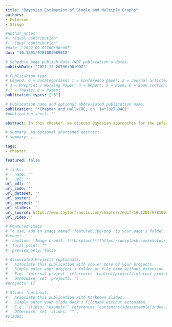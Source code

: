 ```yaml
---
title: "Bayesian Estimation of Single and Multiple Graphs"
authors:
- Peterson
- Stingo

#author_notes:
#- "Equal contribution"
#- "Equal contribution"
#date: "2022-09-01T00:00:00Z"
doi: "10.1201/9781003089018"

# Schedule page publish date (NOT publication's date).
publishDate: "2021-12-20T00:00:00Z"

# Publication type.
# Legend: 0 = Uncategorized; 1 = Conference paper; 2 = Journal article;
# 3 = Preprint / Working Paper; 4 = Report; 5 = Book; 6 = Book section;
# 7 = Thesis; 8 = Patent
publication_types: ["6"]

# Publication name and optional abbreviated publication name.
publication: "*Chapman and Hall/CRC, ch. 14*(327-348)"
#publication_short: ""

abstract: In this chapter, we discuss Bayesian approaches for the inference of both single and multiple networks. To begin, we provide an overview of Bayesian graphical modeling approaches to learn directed and undirected networks, from either Gaussian or non-Gaussian data. We then provide an in-depth description of Bayesian models for the joint estimation of multiple undirected networks, where either the inclusion of edges or the edge values themselves are related across settings. These approaches highlight some of the advantages of taking a Bayesian approach, as hierarchical priors enable sharing of information across groups, automatic learning of parameters, and posterior estimates of uncertainty regarding individual networks and their similarity. We include simulation studies comparing the performance of Bayesian and frequentist methods for the inference of multiple networks, as well as a case study on brain structural connectivity networks during the progression of Alzheimer's disease.

# Summary. An optional shortened abstract.
# summary: ...

tags:
- chapter

featured: false

# links:
# - name: ""
#   url: ""
url_pdf: ''
url_code: ''
url_dataset: ''
url_poster: ''
url_project: ''
url_slides: ''
url_source: https://www.taylorfrancis.com/chapters/edit/10.1201/9781003089018-14/bayesian-estimation-single-multiple-graphs-christine-peterson-francesco-stingo?context=ubx&refId=5279c647-8074-47d7-8327-23e2265c1a90
url_video: ''

# Featured image
# To use, add an image named `featured.jpg/png` to your page's folder. 
#image:
#  caption: 'Image credit: [**Unsplash**](https://unsplash.com/photos/jdD8gXaTZsc)'
#  focal_point: ""
#  preview_only: false

# Associated Projects (optional).
#   Associate this publication with one or more of your projects.
#   Simply enter your project's folder or file name without extension.
#   E.g. `internal-project` references `content/project/internal-project/index.md`.
#   Otherwise, set `projects: []`.
#projects: []

# Slides (optional).
#   Associate this publication with Markdown slides.
#   Simply enter your slide deck's filename without extension.
#   E.g. `slides: "example"` references `content/slides/example/index.md`.
#   Otherwise, set `slides: ""`.
#slides:
---
```

